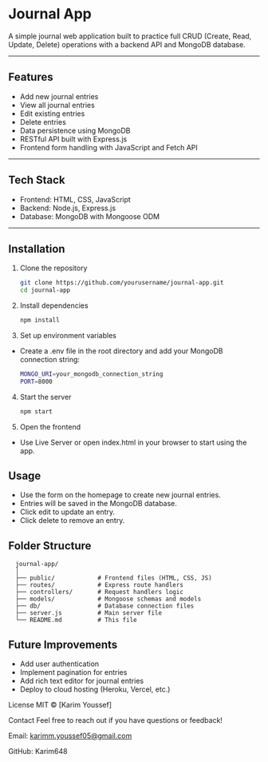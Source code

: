 # Journal App

A simple journal web application built to practice full CRUD (Create, Read, Update, Delete) operations with a backend API and MongoDB database.

---

## Features

- Add new journal entries
- View all journal entries
- Edit existing entries
- Delete entries
- Data persistence using MongoDB
- RESTful API built with Express.js
- Frontend form handling with JavaScript and Fetch API

---

## Tech Stack

- Frontend: HTML, CSS, JavaScript
- Backend: Node.js, Express.js
- Database: MongoDB with Mongoose ODM

---

## Installation

1. Clone the repository

   ```bash
   git clone https://github.com/yourusername/journal-app.git
   cd journal-app

2. Install dependencies

   ```bash
   npm install

3. Set up environment variables

- Create a .env file in the root directory and add your MongoDB connection string:
  
   ```bash
   MONGO_URI=your_mongodb_connection_string
   PORT=8000

4. Start the server

   ```bash
   npm start

6. Open the frontend

- Use Live Server or open index.html in your browser to start using the app.

## Usage

- Use the form on the homepage to create new journal entries.
- Entries will be saved in the MongoDB database.
- Click edit to update an entry.
- Click delete to remove an entry.

## Folder Structure

      
      journal-app/
      │
      ├── public/            # Frontend files (HTML, CSS, JS)
      ├── routes/            # Express route handlers
      ├── controllers/       # Request handlers logic
      ├── models/            # Mongoose schemas and models
      ├── db/                # Database connection files
      ├── server.js          # Main server file
      └── README.md          # This file

## Future Improvements

- Add user authentication
- Implement pagination for entries
- Add rich text editor for journal entries
- Deploy to cloud hosting (Heroku, Vercel, etc.)

License
MIT © [Karim Youssef]

Contact
Feel free to reach out if you have questions or feedback!

Email: karimm.youssef05@gmail.com

GitHub: Karim648
